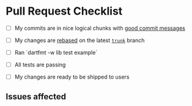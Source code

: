 # Pull Request Checklist 

* [ ] My commits are in nice logical chunks with [good commit messages](http://chris.beams.io/posts/git-commit/)
* [ ] My changes are [rebased](https://medium.freecodecamp.org/git-rebase-and-the-golden-rule-explained-70715eccc372) on the latest [`trunk`](https://github.com/konstantinullrich/crypton/tree/trunk) branch
* [ ] Ran ´dartfmt -w lib test example´
* [ ] All tests are passing
* [ ] My changes are ready to be shipped to users


## Issues affected
<!-- Use 'Fixes #1' for Bug fixes and 'Closes #1' for every other issue affected --!>
